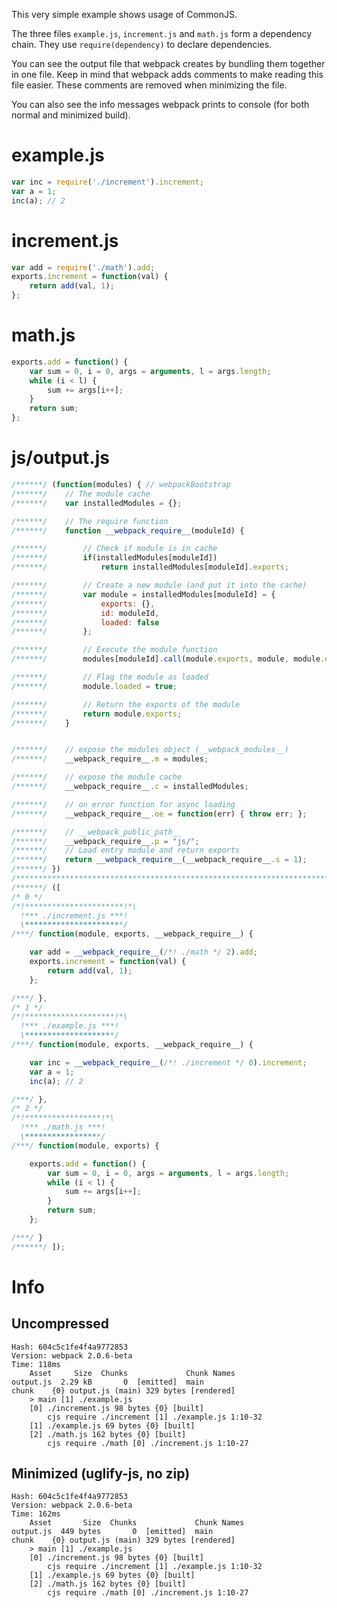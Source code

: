 This very simple example shows usage of CommonJS.

The three files `example.js`, `increment.js` and `math.js` form a dependency chain. They use `require(dependency)` to declare dependencies.

You can see the output file that webpack creates by bundling them together in one file. Keep in mind that webpack adds comments to make reading this file easier. These comments are removed when minimizing the file.

You can also see the info messages webpack prints to console (for both normal and minimized build).

# example.js

``` javascript
var inc = require('./increment').increment;
var a = 1;
inc(a); // 2
```

# increment.js

``` javascript
var add = require('./math').add;
exports.increment = function(val) {
    return add(val, 1);
};
```

# math.js

``` javascript
exports.add = function() {
    var sum = 0, i = 0, args = arguments, l = args.length;
    while (i < l) {
        sum += args[i++];
    }
    return sum;
};
```

# js/output.js

``` javascript
/******/ (function(modules) { // webpackBootstrap
/******/ 	// The module cache
/******/ 	var installedModules = {};

/******/ 	// The require function
/******/ 	function __webpack_require__(moduleId) {

/******/ 		// Check if module is in cache
/******/ 		if(installedModules[moduleId])
/******/ 			return installedModules[moduleId].exports;

/******/ 		// Create a new module (and put it into the cache)
/******/ 		var module = installedModules[moduleId] = {
/******/ 			exports: {},
/******/ 			id: moduleId,
/******/ 			loaded: false
/******/ 		};

/******/ 		// Execute the module function
/******/ 		modules[moduleId].call(module.exports, module, module.exports, __webpack_require__);

/******/ 		// Flag the module as loaded
/******/ 		module.loaded = true;

/******/ 		// Return the exports of the module
/******/ 		return module.exports;
/******/ 	}


/******/ 	// expose the modules object (__webpack_modules__)
/******/ 	__webpack_require__.m = modules;

/******/ 	// expose the module cache
/******/ 	__webpack_require__.c = installedModules;

/******/ 	// on error function for async loading
/******/ 	__webpack_require__.oe = function(err) { throw err; };

/******/ 	// __webpack_public_path__
/******/ 	__webpack_require__.p = "js/";
/******/ 	// Load entry module and return exports
/******/ 	return __webpack_require__(__webpack_require__.s = 1);
/******/ })
/************************************************************************/
/******/ ([
/* 0 */
/*!**********************!*\
  !*** ./increment.js ***!
  \**********************/
/***/ function(module, exports, __webpack_require__) {

	var add = __webpack_require__(/*! ./math */ 2).add;
	exports.increment = function(val) {
	    return add(val, 1);
	};

/***/ },
/* 1 */
/*!********************!*\
  !*** ./example.js ***!
  \********************/
/***/ function(module, exports, __webpack_require__) {

	var inc = __webpack_require__(/*! ./increment */ 0).increment;
	var a = 1;
	inc(a); // 2

/***/ },
/* 2 */
/*!*****************!*\
  !*** ./math.js ***!
  \*****************/
/***/ function(module, exports) {

	exports.add = function() {
	    var sum = 0, i = 0, args = arguments, l = args.length;
	    while (i < l) {
	        sum += args[i++];
	    }
	    return sum;
	};

/***/ }
/******/ ]);
```

# Info

## Uncompressed

```
Hash: 604c5c1fe4f4a9772853
Version: webpack 2.0.6-beta
Time: 118ms
    Asset     Size  Chunks             Chunk Names
output.js  2.29 kB       0  [emitted]  main
chunk    {0} output.js (main) 329 bytes [rendered]
    > main [1] ./example.js 
    [0] ./increment.js 98 bytes {0} [built]
        cjs require ./increment [1] ./example.js 1:10-32
    [1] ./example.js 69 bytes {0} [built]
    [2] ./math.js 162 bytes {0} [built]
        cjs require ./math [0] ./increment.js 1:10-27
```

## Minimized (uglify-js, no zip)

```
Hash: 604c5c1fe4f4a9772853
Version: webpack 2.0.6-beta
Time: 162ms
    Asset       Size  Chunks             Chunk Names
output.js  449 bytes       0  [emitted]  main
chunk    {0} output.js (main) 329 bytes [rendered]
    > main [1] ./example.js 
    [0] ./increment.js 98 bytes {0} [built]
        cjs require ./increment [1] ./example.js 1:10-32
    [1] ./example.js 69 bytes {0} [built]
    [2] ./math.js 162 bytes {0} [built]
        cjs require ./math [0] ./increment.js 1:10-27
```